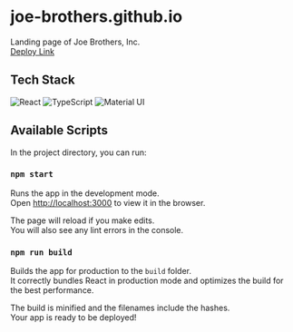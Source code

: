 # joe-brothers.github.io

Landing page of Joe Brothers, Inc.\
[Deploy Link](https://joe-brothers.com/)

## Tech Stack

![React](https://img.shields.io/badge/React-61DAFB?logo=React&logoColor=black)
![TypeScript](https://img.shields.io/badge/TypeScript-3178C6?logo=TypeScript&logoColor=white)
![Material UI](https://img.shields.io/badge/Material_UI-007FFF?logo=MUI&logoColor=white)


## Available Scripts

In the project directory, you can run:

### `npm start`

Runs the app in the development mode.\
Open [http://localhost:3000](http://localhost:3000) to view it in the browser.

The page will reload if you make edits.\
You will also see any lint errors in the console.

### `npm run build`

Builds the app for production to the `build` folder.\
It correctly bundles React in production mode and optimizes the build for the best performance.

The build is minified and the filenames include the hashes.\
Your app is ready to be deployed!

